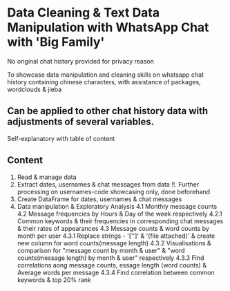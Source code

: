 # Data Cleaning & Text Data Manipulation with WhatsApp Chat with 'Big Family'

No original chat history provided for privacy reason

To showcase data manipulation and cleaning skills on whatsapp chat history containing chinese characters, with assistance of packages, wordclouds & jieba

## Can be applied to other chat history data with adjustments of several variables.

Self-explanatory with table of content

## Content

1. Read & manage data
2. Extract dates, usernames & chat messages from data
!!. Further processing on usernames-code showcasing only, done beforehand
3. Create DataFrame for dates, usernames & chat messages
4. Data manipulation & Exploratory Analysis
  4.1 Monthly message counts
  4.2 Message frequencies by Hours & Day of the week respectively
		4.2.1 Common keywords & their frequencies in corresponding chat messages & their rates of appearances
	4.3 Message counts & word counts by month per user
		4.3.1 Replace strings - '['<Media omitted>']' & '(file attached)' & create new column for word counts(message length)
		4.3.2 Visualisations & comparison for "message count by month & user" & "word counts(message length) by month & user" respectively
		4.3.3 Find correlations aong message counts, essage length (word counts) & Average words per message
		4.3.4 Find correlation between common keywords & top 20% rank
